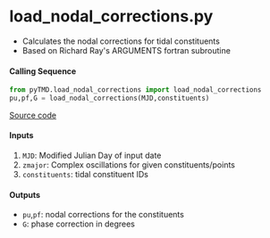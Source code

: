 load_nodal_corrections.py
=========================

 - Calculates the nodal corrections for tidal constituents
 - Based on Richard Ray's ARGUMENTS fortran subroutine

#### Calling Sequence
```python
from pyTMD.load_nodal_corrections import load_nodal_corrections
pu,pf,G = load_nodal_corrections(MJD,constituents)
```
[Source code](https://github.com/tsutterley/pyTMD/blob/main/pyTMD/load_nodal_corrections.py)

#### Inputs
 1. `MJD`: Modified Julian Day of input date
 2. `zmajor`: Complex oscillations for given constituents/points
 3. `constituents`: tidal constituent IDs

#### Outputs
 -  `pu`,`pf`: nodal corrections for the constituents
 - `G`: phase correction in degrees
